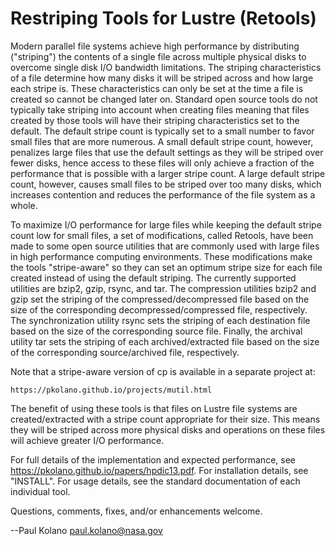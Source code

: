 Restriping Tools for Lustre (Retools)
=====================================

Modern parallel file systems achieve high performance by distributing
("striping") the contents of a single file across multiple physical
disks to overcome single disk I/O bandwidth limitations.  The striping
characteristics of a file determine how many disks it will be striped
across and how large each stripe is.  These characteristics can only be
set at the time a file is created so cannot be changed later on.
Standard open source tools do not typically take striping into account
when creating files meaning that files created by those tools will have
their striping characteristics set to the default.  The default stripe
count is typically set to a small number to favor small files that are
more numerous.  A small default stripe count, however, penalizes large
files that use the default settings as they will be striped over fewer
disks, hence access to these files will only achieve a fraction of the
performance that is possible with a larger stripe count.  A large
default stripe count, however, causes small files to be striped over too
many disks, which increases contention and reduces the performance of
the file system as a whole.

To maximize I/O performance for large files while keeping the default
stripe count low for small files, a set of modifications, called
Retools, have been made to some open source utilities that are commonly
used with large files in high performance computing environments.  These
modifications make the tools "stripe-aware" so they can set an optimum
stripe size for each file created instead of using the default striping.
The currently supported utilities are bzip2, gzip, rsync, and tar.
The compression utilities bzip2 and gzip set the striping of the
compressed/decompressed file based on the size of the corresponding
decompressed/compressed file, respectively.  The synchronization utility
rsync sets the striping of each destination file based on the size of
the corresponding source file.  Finally, the archival utility tar sets
the striping of each archived/extracted file based on the size of the
corresponding source/archived file, respectively.

Note that a stripe-aware version of cp is available in a separate
project at:

    https://pkolano.github.io/projects/mutil.html

The benefit of using these tools is that files on Lustre file systems
are created/extracted with a stripe count appropriate for their size.
This means they will be striped across more physical disks and
operations on these files will achieve greater I/O performance.

For full details of the implementation and expected performance, see
https://pkolano.github.io/papers/hpdic13.pdf.  For installation
details, see "INSTALL".  For usage details, see the standard
documentation of each individual tool.

Questions, comments, fixes, and/or enhancements welcome.

--Paul Kolano <paul.kolano@nasa.gov>

